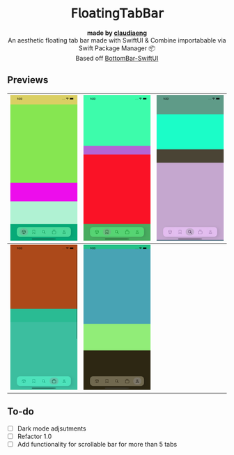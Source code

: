 <h1 align="center">𝖥𝗅𝗈𝖺𝗍𝗂𝗇𝗀𝖳𝖺𝖻𝖡𝖺𝗋</h1>
<div align="center"><strong>made by <a href="https://github.com/claudiaeng">claudiaeng</a></strong></div>
<div align="center">An aesthetic floating tab bar made with SwiftUI & Combine importabable via Swift Package Manager 📦</div>
<div align="center">Based off <a href ="https://github.com/smartvipere75/bottombar-swiftui">BottomBar-SwiftUI</a></div>

## Previews

| ![](/Screenshots/screen1.png) | ![](/Screenshots/screen2.png) | ![](/Screenshots/screen3.png) |
|--|--|--|
| ![](/Screenshots/screen4.png) | ![](/Screenshots/screen5.png) | |

## To-do
- [ ] Dark mode adjsutments
- [ ] Refactor 1.0
- [ ] Add functionality for scrollable bar for more than 5 tabs

